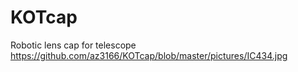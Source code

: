 # KOTcap
Robotic lens cap for telescope
https://github.com/az3166/KOTcap/blob/master/pictures/IC434.jpg
